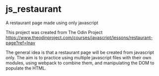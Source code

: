# js_restaurant
A restaurant page made using only javascript

This project was created from The Odin Project https://www.theodinproject.com/courses/javascript/lessons/restaurant-page?ref=lnav

The general idea is that a restaurant page will be created from javascript only. The aim is to practice using multiple javascript files with their own modules, using webpack to combine them, and manipulating the DOM to populate the HTML. 

